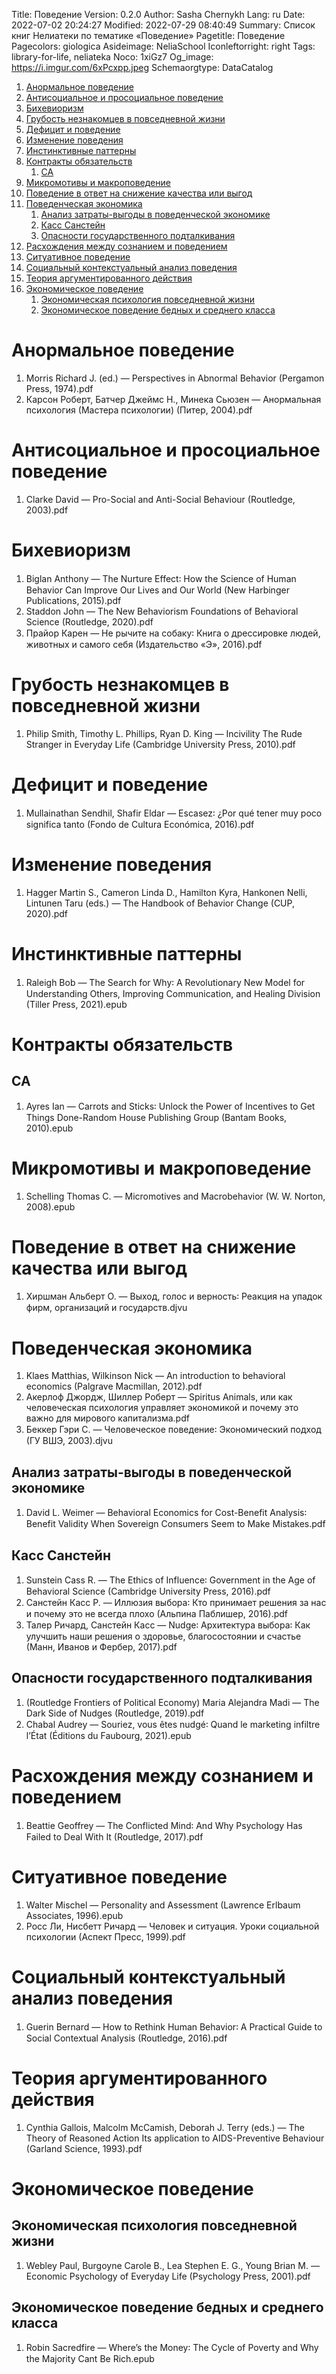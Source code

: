 Title: Поведение
Version: 0.2.0
Author: Sasha Chernykh
Lang: ru
Date: 2022-07-02 20:24:27
Modified: 2022-07-29 08:40:49
Summary: Список книг Нелиатеки по тематике «Поведение»
Pagetitle: Поведение
Pagecolors: giologica
Asideimage: NeliaSchool
Iconleftorright: right
Tags: library-for-life, neliateka
Noco: 1xiGz7
Og_image: https://i.imgur.com/6xPcxpp.jpeg
Schemaorgtype: DataCatalog

<!-- MarkdownTOC -->

1. [Анормальное поведение](#Анормальное-поведение)
1. [Антисоциальное и просоциальное поведение](#Антисоциальное-и-просоциальное-поведение)
1. [Бихевиоризм](#Бихевиоризм)
1. [Грубость незнакомцев в повседневной жизни](#Грубость-незнакомцев-в-повседневной-жизни)
1. [Дефицит и поведение](#Дефицит-и-поведение)
1. [Изменение поведения](#Изменение-поведения)
1. [Инстинктивные паттерны](#Инстинктивные-паттерны)
1. [Контракты обязательств](#Контракты-обязательств)
	1. [CA](#CA)
1. [Микромотивы и макроповедение](#Микромотивы-и-макроповедение)
1. [Поведение в ответ на снижение качества или выгод](#Поведение-в-ответ-на-снижение-качества-или-выгод)
1. [Поведенческая экономика](#Поведенческая-экономика)
	1. [Анализ затраты-выгоды в поведенческой экономике](#Анализ-затраты-выгоды-в-поведенческой-экономике)
	1. [Касс Санстейн](#Касс-Санстейн)
	1. [Опасности государственного подталкивания](#Опасности-государственного-подталкивания)
1. [Расхождения между сознанием и поведением](#Расхождения-между-сознанием-и-поведением)
1. [Ситуативное поведение](#Ситуативное-поведение)
1. [Социальный контекстуальный анализ поведения](#Социальный-контекстуальный-анализ-поведения)
1. [Теория аргументированного действия](#Теория-аргументированного-действия)
1. [Экономическое поведение](#Экономическое-поведение)
	1. [Экономическая психология повседневной жизни](#Экономическая-психология-повседневной-жизни)
	1. [Экономическое поведение бедных и среднего класса](#Экономическое-поведение-бедных-и-среднего-класса)

<!-- /MarkdownTOC -->

<a id="Анормальное-поведение"></a>
# Анормальное поведение

1. Morris Richard J. (ed.) — Perspectives in Abnormal Behavior (Pergamon Press, 1974).pdf
1. Карсон Роберт, Батчер Джеймс Н., Минека Сьюзен — Анормальная психология (Мастера психологии) (Питер, 2004).pdf

<a id="Антисоциальное-и-просоциальное-поведение"></a>
# Антисоциальное и просоциальное поведение

1. Clarke David — Pro-Social and Anti-Social Behaviour (Routledge, 2003).pdf

<a id="Бихевиоризм"></a>
# Бихевиоризм

1. Biglan Anthony — The Nurture Effect꞉ How the Science of Human Behavior Can Improve Our Lives and Our World (New Harbinger Publications, 2015).pdf
1. Staddon John — The New Behaviorism Foundations of Behavioral Science (Routledge, 2020).pdf
1. Прайор Карен — Не рычите на собаку꞉ Книга о дрессировке людей, животных и самого себя (Издательство «Э», 2016).pdf

<a id="Грубость-незнакомцев-в-повседневной-жизни"></a>
# Грубость незнакомцев в повседневной жизни

1. Philip Smith, Timothy L. Phillips, Ryan D. King — Incivility The Rude Stranger in Everyday Life (Cambridge University Press, 2010).pdf

<a id="Дефицит-и-поведение"></a>
# Дефицит и поведение

1. Mullainathan Sendhil, Shafir Eldar — Escasez꞉ ¿Por qué tener muy poco significa tanto (Fondo de Cultura Económica, 2016).pdf

<a id="Изменение-поведения"></a>
# Изменение поведения

1. Hagger Martin S., Cameron Linda D., Hamilton Kyra, Hankonen Nelli, Lintunen Taru (eds.) — The Handbook of Behavior Change (CUP, 2020).pdf

<a id="Инстинктивные-паттерны"></a>
# Инстинктивные паттерны

1. Raleigh Bob — The Search for Why꞉ A Revolutionary New Model for Understanding Others, Improving Communication, and Healing Division (Tiller Press, 2021).epub

<a id="Контракты-обязательств"></a>
# Контракты обязательств

<a id="CA"></a>
## CA

1. Ayres Ian — Carrots and Sticks꞉ Unlock the Power of Incentives to Get Things Done-Random House Publishing Group (Bantam Books, 2010).epub

<a id="Микромотивы-и-макроповедение"></a>
# Микромотивы и макроповедение

1. Schelling Thomas C. — Micromotives and Macrobehavior (W. W. Norton, 2008).epub

<a id="Поведение-в-ответ-на-снижение-качества-или-выгод"></a>
# Поведение в ответ на снижение качества или выгод

1. Хиршман Альберт О. — Выход, голос и верность꞉ Реакция на упадок фирм, организаций и государств.djvu

<a id="Поведенческая-экономика"></a>
# Поведенческая экономика

1. Klaes Matthias, Wilkinson Nick — An introduction to behavioral economics (Palgrave Macmillan, 2012).pdf
1. Акерлоф Джордж, Шиллер Роберт — Spiritus Animals, или как человеческая психология управляет экономикой и почему это важно для мирового капитализма.pdf
1. Беккер Гэри С. — Человеческое поведение꞉ Экономический подход (ГУ ВШЭ, 2003).djvu

<a id="Анализ-затраты-выгоды-в-поведенческой-экономике"></a>
## Анализ затраты-выгоды в поведенческой экономике

1. David L. Weimer — Behavioral Economics for Cost-Benefit Analysis꞉ Benefit Validity When Sovereign Consumers Seem to Make Mistakes.pdf

<a id="Касс-Санстейн"></a>
## Касс Санстейн

1. Sunstein Cass R. — The Ethics of Influence꞉ Government in the Age of Behavioral Science (Cambridge University Press, 2016).pdf
1. Санстейн Касс Р. — Иллюзия выбора꞉ Кто принимает решения за нас и почему это не всегда плохо (Альпина Паблишер, 2016).pdf
1. Талер Ричард, Санстейн Касс — Nudge꞉ Архитектура выбора꞉ Как улучшить наши решения о здоровье, благосостоянии и счастье (Манн, Иванов и Фербер, 2017).pdf

<a id="Опасности-государственного-подталкивания"></a>
## Опасности государственного подталкивания

1. (Routledge Frontiers of Political Economy) Maria Alejandra Madi — The Dark Side of Nudges (Routledge, 2019).pdf
1. Chabal Audrey — Souriez, vous êtes nudgé꞉ Quand le marketing infiltre l’État (Éditions du Faubourg, 2021).epub

<a id="Расхождения-между-сознанием-и-поведением"></a>
# Расхождения между сознанием и поведением

1. Beattie Geoffrey — The Conflicted Mind꞉ And Why Psychology Has Failed to Deal With It (Routledge, 2017).pdf

<a id="Ситуативное-поведение"></a>
# Ситуативное поведение

1. Walter Mischel — Personality and Assessment (Lawrence Erlbaum Associates, 1996).epub
1. Росс Ли, Нисбетт Ричард — Человек и ситуация. Уроки социальной психологии (Аспект Пресс, 1999).pdf

<a id="Социальный-контекстуальный-анализ-поведения"></a>
# Социальный контекстуальный анализ поведения

1. Guerin Bernard — How to Rethink Human Behavior꞉ A Practical Guide to Social Contextual Analysis (Routledge, 2016).pdf

<a id="Теория-аргументированного-действия"></a>
# Теория аргументированного действия

1. Cynthia Gallois, Malcolm McCamish, Deborah J. Terry (eds.) — The Theory of Reasoned Action Its application to AIDS-Preventive Behaviour (Garland Science, 1993).pdf

<a id="Экономическое-поведение"></a>
# Экономическое поведение

<a id="Экономическая-психология-повседневной-жизни"></a>
## Экономическая психология повседневной жизни

1. Webley Paul, Burgoyne Carole B., Lea Stephen E. G., Young Brian M. — Economic Psychology of Everyday Life (Psychology Press, 2001).pdf

<a id="Экономическое-поведение-бедных-и-среднего-класса"></a>
## Экономическое поведение бедных и среднего класса

1. Robin Sacredfire — Where’s the Money꞉ The Cycle of Poverty and Why the Majority Cant Be Rich.epub
